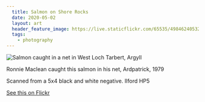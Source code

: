 ```yaml
---
  title: Salmon on Shore Rocks
  date: 2020-05-02
  layout: art
  header_feature_image: https://live.staticflickr.com/65535/49846240532_6b5b7d58d4_3k.jpg
  tags: 
    - photography
---
```


![Salmon caught in a net in West Loch Tarbert, Argyll](https://live.staticflickr.com/65535/49846240532_6b5b7d58d4_3k.jpg)

Ronnie Maclean caught this salmon in his net, Ardpatrick, 1979

Scanned from a 5x4 black and white negative. Ilford HP5

[See this on Flickr](https://flic.kr/p/2iWK1Gd)
